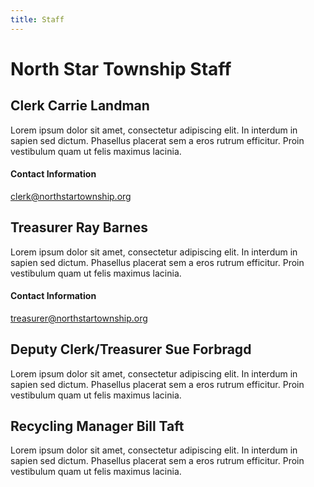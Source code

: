 ```yaml
---
title: Staff
---
```


# North Star Township Staff

## Clerk Carrie Landman
Lorem ipsum dolor sit amet, consectetur adipiscing elit. In interdum in sapien sed dictum. Phasellus placerat sem a eros rutrum efficitur. Proin vestibulum quam ut felis maximus lacinia. 
#### Contact Information
[clerk@northstartownship.org](mailto:clerk@northstartownship.org)

## Treasurer Ray Barnes
Lorem ipsum dolor sit amet, consectetur adipiscing elit. In interdum in sapien sed dictum. Phasellus placerat sem a eros rutrum efficitur. Proin vestibulum quam ut felis maximus lacinia. 
#### Contact Information
[treasurer@northstartownship.org](mailto:treasurer@northstartownship.org)

## Deputy Clerk/Treasurer Sue Forbragd
Lorem ipsum dolor sit amet, consectetur adipiscing elit. In interdum in sapien sed dictum. Phasellus placerat sem a eros rutrum efficitur. Proin vestibulum quam ut felis maximus lacinia. 

## Recycling Manager Bill Taft
Lorem ipsum dolor sit amet, consectetur adipiscing elit. In interdum in sapien sed dictum. Phasellus placerat sem a eros rutrum efficitur. Proin vestibulum quam ut felis maximus lacinia. 

